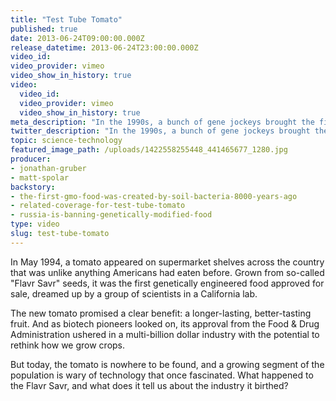 ```yaml
---
title: "Test Tube Tomato"
published: true
date: 2013-06-24T09:00:00.000Z
release_datetime: 2013-06-24T23:00:00.000Z
video_id:
video_provider: vimeo
video_show_in_history: true
video:
  video_id:
  video_provider: vimeo
  video_show_in_history: true
meta_description: "In the 1990s, a bunch of gene jockeys brought the first genetically engineered food to market. The business crashed but biotech science has flourished far beyond the produce aisle. "
twitter_description: "In the 1990s, a bunch of gene jockeys brought the first genetically engineered food to market. The business crashed but biotech science has flourished far beyond the produce aisle. "
topic: science-technology
featured_image_path: /uploads/1422558255448_441465677_1280.jpg
producer:
- jonathan-gruber
- matt-spolar
backstory:
- the-first-gmo-food-was-created-by-soil-bacteria-8000-years-ago
- related-coverage-for-test-tube-tomato
- russia-is-banning-genetically-modified-food
type: video
slug: test-tube-tomato
---
```


In May 1994, a tomato appeared on supermarket shelves across the country that was unlike anything Americans had eaten before. Grown from so-called "Flavr Savr" seeds, it was the first genetically engineered food approved for sale, dreamed up by a group of scientists in a California lab.

The new tomato promised a clear benefit: a longer-lasting, better-tasting fruit. And as biotech pioneers looked on, its approval from the Food & Drug Administration ushered in a multi-billion dollar industry with the potential to rethink how we grow crops.

But today, the tomato is nowhere to be found, and a growing segment of the population is wary of technology that once fascinated. What happened to the Flavr Savr, and what does it tell us about the industry it birthed?

